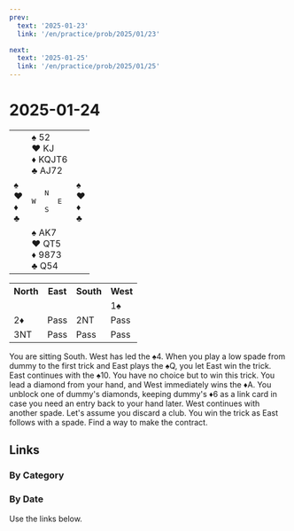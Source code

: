 ```yaml
---
prev:
  text: '2025-01-23'
  link: '/en/practice/prob/2025/01/23'

next:
  text: '2025-01-25'
  link: '/en/practice/prob/2025/01/25'
---
```


# 2025-01-24

<table class="deal">
	<tr>
		<td></td>
		<td>♠ 52<br>♥ KJ<br>♦ KQJT6<br>♣ AJ72</td>
		<td></td>
	</tr>
	<tr>
		<td>♠ <br>♥ <br>♦ <br>♣ </td>
		<td><pre>   N<br>W     E<br>   S</pre></td>
		<td>♠ <br>♥ <br>♦ <br>♣ </td>
	</tr>
	<tr>
		<td></td>
		<td>♠ AK7<br>♥ QT5<br>♦ 9873<br>♣ Q54</td>
		<td></td>
	</tr>
</table>

<table class="auction">
	<tr>
		<th>North</th>
		<th>East</th>
		<th>South</th>
		<th>West</th>
	</tr>
	<tr>
		<td></td>
		<td></td>
		<td></td>
		<td>1♠</td>
	</tr>
	<tr>
		<td>2♦</td>
		<td>Pass</td>
		<td>2NT</td>
		<td>Pass</td>
	</tr>
	<tr>
		<td>3NT</td>
		<td>Pass</td>
		<td>Pass</td>
		<td>Pass</td>
	</tr>
</table>

You are sitting South. West has led the ♠4. When you play a low spade from dummy to the first trick and East plays the ♠Q, you let East win the trick. East continues with the ♠10. You have no choice but to win this trick. You lead a diamond from your hand, and West immediately wins the ♦A. You unblock one of dummy's diamonds, keeping dummy's ♦6 as a link card in case you need an entry back to your hand later. West continues with another spade. Let's assume you discard a club. You win the trick as East follows with a spade. Find a way to make the contract.

## Links

[<Badge type="tip" text="Check Solution"/>](/en/learning/prob/2025/01/24)

### By Category

[<Badge type="tip" text="<--"/>](/en/practice/prob/2025/01/23)
[<Badge type="tip" text="Calendar"/>](/en/practice/calendar/2025/01)
[<Badge type="tip" text="-->"/>](/en/practice/prob/2025/01/25)

### By Date

Use the links below.